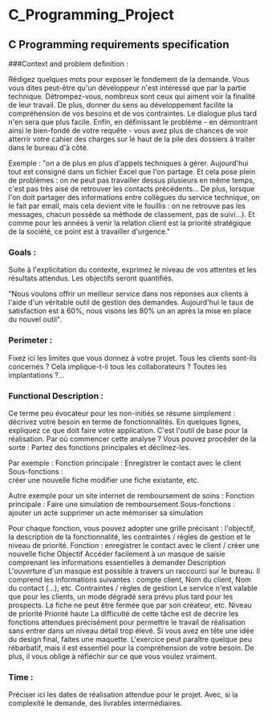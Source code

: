 # C_Programming_Project

## C Programming requirements specification

###Context and problem definition :

Rédigez quelques mots pour exposer le fondement de la demande. Vous vous dites peut-être qu'un développeur n'est intéressé que par la partie technique. Détrompez-vous, nombreux sont ceux qui aiment voir la finalité de leur travail. De plus, donner du sens au développement facilite la compréhension de vos besoins et de vos contraintes. Le dialogue plus tard n'en sera que plus facile. Enfin, en définissant le problème - en démontrant ainsi le bien-fondé de votre requête - vous avez plus de chances de voir atterrir votre cahier des charges sur le haut de la pile des dossiers à traiter dans le bureau d'à côté.


Exemple : "on a de plus en plus d'appels techniques à gérer. Aujourd'hui tout est consigné dans un fichier Excel que l'on partage. Et cela pose plein de problèmes : on ne peut pas travailler dessus plusieurs en même temps, c'est pas très aisé de retrouver les contacts précédents... De plus, lorsque l'on doit partager des informations entre collègues du service technique, on le fait par email, mais cela devient vite le fouillis : on ne retrouve pas les messages, chacun possède sa méthode de classement, pas de suivi...). Et comme pour les années à venir la relation client est la priorité stratégique de la société, ce point est à travailler d'urgence."

### Goals : 

Suite à l'explicitation du contexte, exprimez le niveau de vos attentes et les résultats attendus. Les objectifs seront quantifiés.

"Nous voulons offrir un meilleur service dans nos réponses aux clients à l'aide d'un véritable outil de gestion des demandes. Aujourd'hui le taux de satisfaction est à 60%, nous visons les 80% un an après la mise en place du nouvel outil".

### Perimeter :

Fixez ici les limites que vous donnez à votre projet. Tous les clients sont-ils concernés ? Cela implique-t-il tous les collaborateurs ? Toutes les implantations ?...



### Functional Description :

Ce terme peu évocateur pour les non-initiés se résume simplement : décrivez votre besoin en terme de fonctionnalités. En quelques lignes, expliquez ce que doit faire votre application. C'est l'outil de base pour la réalisation.
Par où commencer cette analyse ? Vous pouvez procéder de la sorte :
Partez des fonctions principales et déclinez-les.

Par exemple :
Fonction principale : Enregistrer le contact avec le client
Sous-fonctions :  
créer une nouvelle fiche
modifier une fiche existante,
etc.

Autre exemple pour un site internet  de remboursement de soins :
Fonction principale : Faire une simulation de remboursement 
Sous-fonctions :  
ajouter un acte
supprimer un acte
mémoriser sa simulation

Pour chaque fonction, vous pouvez adopter une grille précisant : l'objectif, la description de la fonctionnalité, les contraintes / règles de gestion et le niveau de priorité.
Fonction : enregistrer le contact avec le client  /  créer une nouvelle fiche
Objectif 
Accéder facilement à un masque de saisie comprenant les informations essentielles à demander
Description
L'ouverture d'un masque est possible à travers un raccourci sur le bureau. Il comprend les informations suivantes : compte client, Nom du client, Nom du contact (...), etc.
Contraintes / règles de gestion
Le service n'est valable que pour les clients, un mode dégradé sera prévu plus tard pour les prospects. La fiche ne peut être fermée que par son créateur, etc.
Niveau de priorité
Priorité haute
La difficulté de cette tâche est de décrire les fonctions attendues précisément pour permettre le travail de réalisation sans entrer dans un niveau détail trop élevé. 
Si vous avez en tête une idée du design final, faites une maquette.
L'exercice peut paraître quelque peu rébarbatif, mais il est essentiel pour la compréhension de votre besoin. De plus, il vous oblige à réfléchir sur ce que vous voulez vraiment.

### Time :

Préciser ici les dates de réalisation attendue pour le projet. Avec, si la complexité le demande, des livrables intermédiaires. 




